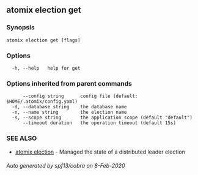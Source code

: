 ## atomix election get



### Synopsis



```
atomix election get [flags]
```

### Options

```
  -h, --help   help for get
```

### Options inherited from parent commands

```
      --config string      config file (default: $HOME/.atomix/config.yaml)
  -d, --database string    the database name
  -n, --name string        the election name
  -s, --scope string       the application scope (default "default")
      --timeout duration   the operation timeout (default 15s)
```

### SEE ALSO

* [atomix election](atomix_election.md)	 - Managed the state of a distributed leader election

###### Auto generated by spf13/cobra on 8-Feb-2020
